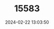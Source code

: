 ---
title: "15583"
category: "Oryzomys nelsoni"
draft: false
date: 2024-02-22 13:03:50
languages:
  English: ["Tres Marias Island Rice Rat", "Nelson's Rice Rat"]
---